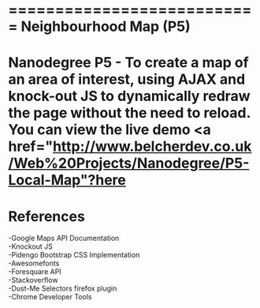 ===========================
Neighbourhood Map (P5)
============================
Nanodegree P5 - To create a map of an area of interest, using AJAX and knock-out JS to dynamically redraw the page without the need to reload. You can view the live demo  <a href="http://www.belcherdev.co.uk/Web%20Projects/Nanodegree/P5-Local-Map"?here</a>
<br/>
===========================
References
============================
-Google Maps API Documentation<br/>
-Knockout JS<br/>
-Pidengo Bootstrap CSS Implementation<br/>
-Awesomefonts<br/>
-Foresquare API<br/>
-Stackoverflow<br/>
-Dust-Me Selectors firefox plugin<br/>
-Chrome Developer Tools

